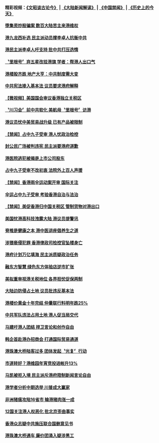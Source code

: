 #### 精彩视频：[《文昭谈古论今》](https://github.com/gfw-breaker/wenzhao/blob/master/README.md?t=11260032) | [《大陆新闻解读》](https://github.com/gfw-breaker/ntdtv-comedy/blob/master/README.md?t=11260032) | [《中国禁闻》](https://github.com/gfw-breaker/ntdtv-news/blob/master/README.md?t=11260032) | [《历史上的今天》](https://github.com/gfw-breaker/today-in-history/blob/master/README.md?t=11260032) 

#### [堕集资炒股骗案 数百大陆苦主来港维权](../pages/news205/a1400759.md?t=11260032) 

#### [港九龙西补选 民主派动员撑李卓人抗衡中共](../pages/news205/a1400746.md?t=11260032) 

#### [港民主派李卓人吁支持 批中共打压选情](../pages/news205/a1400566.md?t=11260032) 

#### [〝里根号〞弃五星改挂港旗 学者：帮港人出口气](../pages/news205/a1400563.md?t=11260032) 

#### [港楼股齐跌 地产大亨：中共制度需大变](../pages/news205/a1400522.md?t=11260032) 

#### [中共宪法掺入基本法 议员要求港府解释](../pages/news205/a1400428.md?t=11260032) 

#### [【微视频】美国国会审议香港独立关税区](../pages/news205/a1400276.md?t=11260032) 

#### [〝川习会〞前中共软化 美航母〝里根号〞访港](../pages/news205/a1400272.md?t=11260032) 

#### [港议员忧中美贸易战升级 已有产品被限制](../pages/news205/a1400277.md?t=11260032) 

#### [【禁闻】占中九子受审 港人忧政治检控](../pages/news205/a1400130.md?t=11260032) 

#### [封公民广场被判违宪 民主派要港府道歉](../pages/news205/a1400129.md?t=11260032) 

#### [港医院逃犯被揭是上市公司股东](../pages/news205/a1400103.md?t=11260032) 

#### [占中九子受审不改初衷 法院外上百人声援](../pages/news205/a1399956.md?t=11260032) 

#### [【禁闻】香港雨伞运动案开审 国际关注](../pages/news205/a1399991.md?t=11260032) 

#### [伞运占中九子受审 考验香港自治与法治](../pages/news205/a1399973.md?t=11260032) 

#### [【禁闻】美促香港归中国关税区 管制货物对港出口](../pages/news205/a1399861.md?t=11260032) 

#### [美国忧港高科技洩露大陆 港议员提警讯](../pages/news205/a1399858.md?t=11260032) 

#### [脊椎是健康之本 港中医讲座倡养生之道](../pages/news205/a1399855.md?t=11260032) 

#### [涉猥亵侵犯罪 香港律政司检控官坠楼身亡](../pages/news205/a1399724.md?t=11260032) 

#### [港府计划万亿填海 民主派质疑政治任务](../pages/news205/a1399639.md?t=11260032) 

#### [融东方智慧 绿色东方体验店逆市扩张](../pages/news205/a1399611.md?t=11260032) 

#### [美拟重审视港关税地位 各界担忧促保两制](../pages/news205/a1399503.md?t=11260032) 

#### [大陆边防侵占土地 议员批违反基本法](../pages/news205/a1399365.md?t=11260032) 

#### [港楼价黄金十年完结 仲量联行料明年跌25%](../pages/news205/a1399337.md?t=11260032) 

#### [中共军队违法占用土地 港人促当局交代](../pages/news205/a1399200.md?t=11260032) 

#### [马建吁港人团结 捍卫言论和创作自由](../pages/news205/a1399160.md?t=11260032) 

#### [韩企首赴港办招商会 打通国际贸易通道](../pages/news205/a1399063.md?t=11260032) 

#### [港珠澳大桥陆客过多 团体发起〝光复〞行动](../pages/news205/a1398947.md?t=11260032) 

#### [市道转好？港维园年宵竞投进帐升13%](../pages/news205/a1398859.md?t=11260032) 

#### [马凯被拒入境 民主派斥港府箝制新闻言论自由](../pages/news205/a1398738.md?t=11260032) 

#### [港学者分析中期选举 川普成大赢家](../pages/news205/a1398594.md?t=11260032) 

#### [非洲猪瘟攻陷16省市 输港猪肉涨一成](../pages/news205/a1398584.md?t=11260032) 

#### [12国关注港人权恶化 批北京歪曲事实](../pages/news205/a1398457.md?t=11260032) 

#### [香港众志疑中共施压联合国删意见书](../pages/news205/a1398312.md?t=11260032) 

#### [港珠澳大桥通车 廉价团涌入疑涉黑工](../pages/news205/a1398166.md?t=11260032) 

